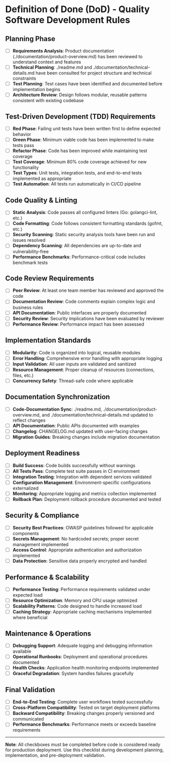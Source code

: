 
# Definition of Done (DoD) - Quality Software Development Rules

## Planning Phase
- [ ] **Requirements Analysis**: Product documentation (./documentation/product-overview.md) has been reviewed to understand context and features
- [ ] **Technical Planning**: ./readme.md and ./documentation/technical-details.md have been consulted for project structure and technical constraints
- [ ] **Test Planning**: Test cases have been identified and documented before implementation begins
- [ ] **Architecture Review**: Design follows modular, reusable patterns consistent with existing codebase

## Test-Driven Development (TDD) Requirements
- [ ] **Red Phase**: Failing unit tests have been written first to define expected behavior
- [ ] **Green Phase**: Minimum viable code has been implemented to make tests pass
- [ ] **Refactor Phase**: Code has been improved while maintaining test coverage
- [ ] **Test Coverage**: Minimum 80% code coverage achieved for new functionality
- [ ] **Test Types**: Unit tests, integration tests, and end-to-end tests implemented as appropriate
- [ ] **Test Automation**: All tests run automatically in CI/CD pipeline

## Code Quality & Linting
- [ ] **Static Analysis**: Code passes all configured linters (Go: golangci-lint, etc.)
- [ ] **Code Formatting**: Code follows consistent formatting standards (gofmt, etc.)
- [ ] **Security Scanning**: Static security analysis tools have been run and issues resolved
- [ ] **Dependency Scanning**: All dependencies are up-to-date and vulnerability-free
- [ ] **Performance Benchmarks**: Performance-critical code includes benchmark tests

## Code Review Requirements
- [ ] **Peer Review**: At least one team member has reviewed and approved the code
- [ ] **Documentation Review**: Code comments explain complex logic and business rules
- [ ] **API Documentation**: Public interfaces are properly documented
- [ ] **Security Review**: Security implications have been evaluated by reviewer
- [ ] **Performance Review**: Performance impact has been assessed

## Implementation Standards
- [ ] **Modularity**: Code is organized into logical, reusable modules
- [ ] **Error Handling**: Comprehensive error handling with appropriate logging
- [ ] **Input Validation**: All user inputs are validated and sanitized
- [ ] **Resource Management**: Proper cleanup of resources (connections, files, etc.)
- [ ] **Concurrency Safety**: Thread-safe code where applicable

## Documentation Synchronization
- [ ] **Code-Documentation Sync**: ./readme.md, ./documentation/product-overview.md, and ./documentation/technical-details.md updated to reflect changes
- [ ] **API Documentation**: Public APIs documented with examples
- [ ] **Changelog**: CHANGELOG.md updated with user-facing changes
- [ ] **Migration Guides**: Breaking changes include migration documentation

## Deployment Readiness
- [ ] **Build Success**: Code builds successfully without warnings
- [ ] **All Tests Pass**: Complete test suite passes in CI environment
- [ ] **Integration Testing**: Integration with dependent services validated
- [ ] **Configuration Management**: Environment-specific configurations externalized
- [ ] **Monitoring**: Appropriate logging and metrics collection implemented
- [ ] **Rollback Plan**: Deployment rollback procedure documented and tested

## Security & Compliance
- [ ] **Security Best Practices**: OWASP guidelines followed for applicable components
- [ ] **Secrets Management**: No hardcoded secrets; proper secret management implemented
- [ ] **Access Control**: Appropriate authentication and authorization implemented
- [ ] **Data Protection**: Sensitive data properly encrypted and handled

## Performance & Scalability
- [ ] **Performance Testing**: Performance requirements validated under expected load
- [ ] **Resource Optimization**: Memory and CPU usage optimized
- [ ] **Scalability Patterns**: Code designed to handle increased load
- [ ] **Caching Strategy**: Appropriate caching mechanisms implemented where beneficial

## Maintenance & Operations
- [ ] **Debugging Support**: Adequate logging and debugging information available
- [ ] **Operational Runbooks**: Deployment and operational procedures documented
- [ ] **Health Checks**: Application health monitoring endpoints implemented
- [ ] **Graceful Degradation**: System handles failures gracefully

## Final Validation
- [ ] **End-to-End Testing**: Complete user workflows tested successfully
- [ ] **Cross-Platform Compatibility**: Tested on target deployment platforms
- [ ] **Backward Compatibility**: Breaking changes properly versioned and communicated
- [ ] **Performance Benchmarks**: Performance meets or exceeds baseline requirements

---

**Note**: All checkboxes must be completed before code is considered ready for production deployment. Use this checklist during development planning, implementation, and pre-deployment validation.